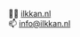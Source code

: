 👨‍💻 <a href="https://ilkkan.nl" target="_blank" rel="noopener noreferrer">ilkkan.nl</a><br>
📫 <a href="mailto:info@ilkkan.nl">info@ilkkan.nl</a>
